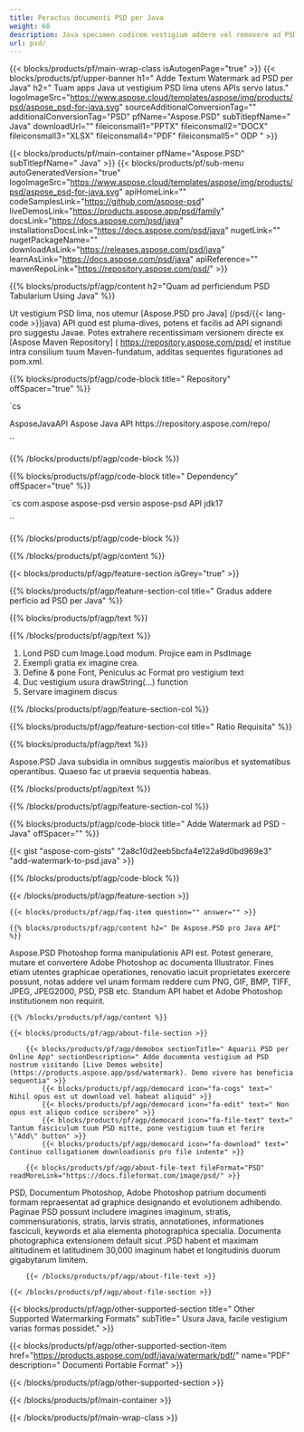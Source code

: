 ```yaml
---
title: Peractus documenti PSD per Java
weight: 60
description: Java specimen codicem vestigium addere vel removere ad PSD lima in Java Runtime Environment ad JSP/JSF Applicationem et Applications Desktop.
url: psd/
---
```


{{< blocks/products/pf/main-wrap-class isAutogenPage="true" >}}
{{< blocks/products/pf/upper-banner h1=" Adde Textum Watermark ad PSD per Java" h2=" Tuam apps Java ut vestigium PSD lima utens APIs servo latus." logoImageSrc="https://www.aspose.cloud/templates/aspose/img/products/psd/aspose_psd-for-java.svg" sourceAdditionalConversionTag="" additionalConversionTag="PSD" pfName="Aspose.PSD" subTitlepfName=" Java" downloadUrl="" fileiconsmall1="PPTX" fileiconsmall2="DOCX" fileiconsmall3="XLSX" fileiconsmall4="PDF" fileiconsmall5=" ODP " >}}

{{< blocks/products/pf/main-container pfName="Aspose.PSD" subTitlepfName=" Java" >}}
{{< blocks/products/pf/sub-menu autoGeneratedVersion="true" logoImageSrc="https://www.aspose.cloud/templates/aspose/img/products/psd/aspose_psd-for-java.svg" apiHomeLink="" codeSamplesLink="https://github.com/aspose-psd" liveDemosLink="https://products.aspose.app/psd/family" docsLink="https://docs.aspose.com/psd/java" installationsDocsLink="https://docs.aspose.com/psd/java" nugetLink="" nugetPackageName="" downloadAsLink="https://releases.aspose.com/psd/java" learnAsLink="https://docs.aspose.com/psd/java" apiReference="" mavenRepoLink="https://repository.aspose.com/psd/" >}}

{{% blocks/products/pf/agp/content h2="Quam ad perficiendum PSD Tabularium Using Java" %}}

 Ut vestigium PSD lima, nos utemur
 [Aspose.PSD pro Java] (/psd/{{< lang-code >}}java)
 API quod est pluma-dives, potens et facilis ad API signandi pro suggestu Javae. Potes extrahere recentissimam versionem directe ex
 [Aspose Maven Repository] ( https://repository.aspose.com/psd/
 et institue intra consilium tuum Maven-fundatum, additas sequentes figurationes ad pom.xml.

{{% blocks/products/pf/agp/code-block title=" Repository" offSpacer="true" %}}

`cs

<repository>
<id>AsposeJavaAPI</id>
<name>Aspose Java API</name>
<url> https://repository.aspose.com/repo/</url>
</repository>

``

{{% /blocks/products/pf/agp/code-block %}}

{{% blocks/products/pf/agp/code-block title=" Dependency" offSpacer="true" %}}

`cs
<dependency>
<groupId>com.aspose</groupId>
<artifactId>aspose-psd</artifactId>
<version> versio aspose-psd API</version>
<classifier>jdk17</classifier>
</dependency>

``

{{% /blocks/products/pf/agp/code-block %}}

{{% /blocks/products/pf/agp/content %}}

{{< blocks/products/pf/agp/feature-section isGrey="true" >}}

{{% blocks/products/pf/agp/feature-section-col title=" Gradus addere perficio ad PSD per Java" %}}

{{% blocks/products/pf/agp/text %}}

{{% /blocks/products/pf/agp/text %}}

1. Lond PSD cum Image.Load modum. Projice eam in PsdImage
1. Exempli gratia ex imagine crea.
1. Define & pone Font, Peniculus ac Format pro vestigium text
1. Duc vestigium usura drawString(...) function
1. Servare imaginem discus

{{% /blocks/products/pf/agp/feature-section-col %}}

{{% blocks/products/pf/agp/feature-section-col title=" Ratio Requisita" %}}

{{% blocks/products/pf/agp/text %}}

 Aspose.PSD Java subsidia in omnibus suggestis maioribus et systematibus operantibus. Quaeso fac ut praevia sequentia habeas.

{{% /blocks/products/pf/agp/text %}}

{{% /blocks/products/pf/agp/feature-section-col %}}

{{% blocks/products/pf/agp/code-block title=" Adde Watermark ad PSD - Java" offSpacer="" %}}

{{< gist "aspose-com-gists" "2a8c10d2eeb5bcfa4e122a9d0bd969e3" "add-watermark-to-psd.java" >}}

{{% /blocks/products/pf/agp/code-block %}}

{{< /blocks/products/pf/agp/feature-section >}}

    {{< blocks/products/pf/agp/faq-item question="" answer="" >}}
 

<!-- aboutfile Starts -->

    {{% blocks/products/pf/agp/content h2=" De Aspose.PSD pro Java API" %}}

 Aspose.PSD Photoshop forma manipulationis API est. Potest generare, mutare et convertere Adobe Photoshop ac documenta Illustrator. Fines etiam utentes graphicae operationes, renovatio iacuit proprietates exercere possunt, notas addere vel unam formam reddere cum PNG, GIF, BMP, TIFF, JPEG, JPEG2000, PSD, PSB etc. Standum API habet et Adobe Photoshop institutionem non requirit.



    {{% /blocks/products/pf/agp/content %}}

    {{< blocks/products/pf/agp/about-file-section >}}

        {{< blocks/products/pf/agp/demobox sectionTitle=" Aquarii PSD per Online App" sectionDescription=" Adde documenta vestigium ad PSD nostrum visitando [Live Demos website] (https://products.aspose.app/psd/watermark). Demo vivere has beneficia sequentia" >}}
            {{< blocks/products/pf/agp/democard icon="fa-cogs" text=" Nihil opus est ut download vel habeat aliquid" >}}
            {{< blocks/products/pf/agp/democard icon="fa-edit" text=" Non opus est aliquo codice scribere" >}}
            {{< blocks/products/pf/agp/democard icon="fa-file-text" text=" Tantum fasciculum tuum PSD mitte, pone vestigium tuum et ferire \"Add\" button" >}}
            {{< blocks/products/pf/agp/democard icon="fa-download" text=" Continuo colligationem downloadionis pro file indente" >}}

        {{< blocks/products/pf/agp/about-file-text fileFormat="PSD" readMoreLink="https://docs.fileformat.com/image/psd/" >}}
PSD, Documentum Photoshop, Adobe Photoshop patrium documenti formam repraesentat ad graphice designando et evolutionem adhibendo. Paginae PSD possunt includere imagines imaginum, stratis, commensurationis, stratis, larvis stratis, annotationes, informationes fasciculi, keywords et alia elementa photographica specialia. Documenta photographica extensionem default sicut .PSD habent et maximam altitudinem et latitudinem 30,000 imaginum habet et longitudinis duorum gigabytarum limitem.

        {{< /blocks/products/pf/agp/about-file-text >}}

    {{< /blocks/products/pf/agp/about-file-section >}}

<!-- aboutfile Ends -->

{{< blocks/products/pf/agp/other-supported-section title=" Other Supported Watermarking Formats" subTitle=" Usura Java, facile vestigium varias formas possidet." >}}

{{< blocks/products/pf/agp/other-supported-section-item href="https://products.aspose.com/pdf/java/watermark/pdf/" name="PDF" description=" Documenti Portable Format" >}}

{{< /blocks/products/pf/agp/other-supported-section >}}

{{< /blocks/products/pf/main-container >}}
    
{{< /blocks/products/pf/main-wrap-class >}}
